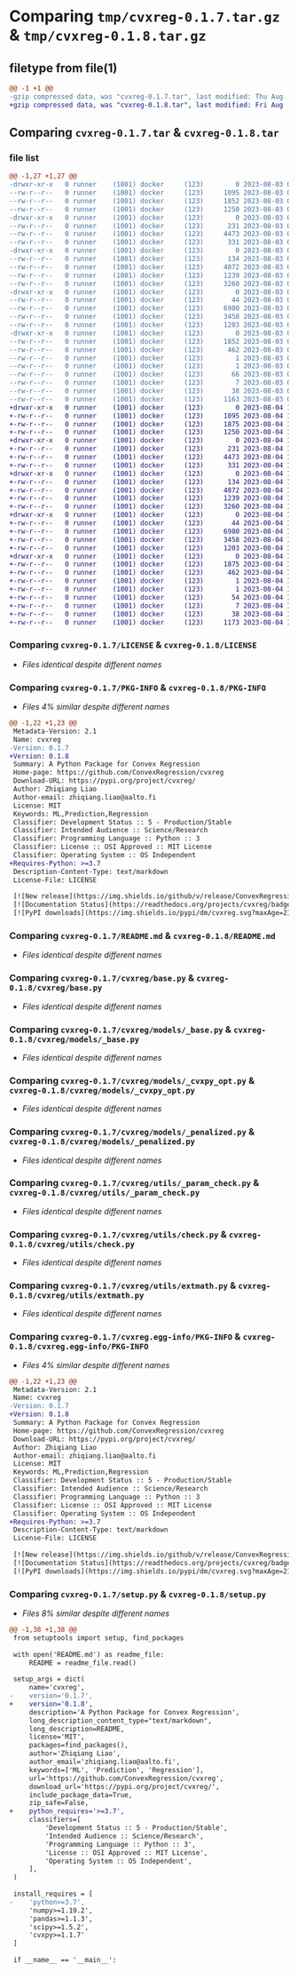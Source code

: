 # Comparing `tmp/cvxreg-0.1.7.tar.gz` & `tmp/cvxreg-0.1.8.tar.gz`

## filetype from file(1)

```diff
@@ -1 +1 @@
-gzip compressed data, was "cvxreg-0.1.7.tar", last modified: Thu Aug  3 08:17:33 2023, max compression
+gzip compressed data, was "cvxreg-0.1.8.tar", last modified: Fri Aug  4 11:01:47 2023, max compression
```

## Comparing `cvxreg-0.1.7.tar` & `cvxreg-0.1.8.tar`

### file list

```diff
@@ -1,27 +1,27 @@
-drwxr-xr-x   0 runner    (1001) docker     (123)        0 2023-08-03 08:17:33.980303 cvxreg-0.1.7/
--rw-r--r--   0 runner    (1001) docker     (123)     1095 2023-08-03 08:17:20.000000 cvxreg-0.1.7/LICENSE
--rw-r--r--   0 runner    (1001) docker     (123)     1852 2023-08-03 08:17:33.980303 cvxreg-0.1.7/PKG-INFO
--rw-r--r--   0 runner    (1001) docker     (123)     1250 2023-08-03 08:17:20.000000 cvxreg-0.1.7/README.md
-drwxr-xr-x   0 runner    (1001) docker     (123)        0 2023-08-03 08:17:33.976303 cvxreg-0.1.7/cvxreg/
--rw-r--r--   0 runner    (1001) docker     (123)      231 2023-08-03 08:17:20.000000 cvxreg-0.1.7/cvxreg/__init__.py
--rw-r--r--   0 runner    (1001) docker     (123)     4473 2023-08-03 08:17:20.000000 cvxreg-0.1.7/cvxreg/base.py
--rw-r--r--   0 runner    (1001) docker     (123)      331 2023-08-03 08:17:20.000000 cvxreg-0.1.7/cvxreg/constant.py
-drwxr-xr-x   0 runner    (1001) docker     (123)        0 2023-08-03 08:17:33.976303 cvxreg-0.1.7/cvxreg/models/
--rw-r--r--   0 runner    (1001) docker     (123)      134 2023-08-03 08:17:20.000000 cvxreg-0.1.7/cvxreg/models/__init__.py
--rw-r--r--   0 runner    (1001) docker     (123)     4872 2023-08-03 08:17:20.000000 cvxreg-0.1.7/cvxreg/models/_base.py
--rw-r--r--   0 runner    (1001) docker     (123)     1239 2023-08-03 08:17:20.000000 cvxreg-0.1.7/cvxreg/models/_cvxpy_opt.py
--rw-r--r--   0 runner    (1001) docker     (123)     3260 2023-08-03 08:17:20.000000 cvxreg-0.1.7/cvxreg/models/_penalized.py
-drwxr-xr-x   0 runner    (1001) docker     (123)        0 2023-08-03 08:17:33.980303 cvxreg-0.1.7/cvxreg/utils/
--rw-r--r--   0 runner    (1001) docker     (123)       44 2023-08-03 08:17:20.000000 cvxreg-0.1.7/cvxreg/utils/__init__.py
--rw-r--r--   0 runner    (1001) docker     (123)     6980 2023-08-03 08:17:20.000000 cvxreg-0.1.7/cvxreg/utils/_param_check.py
--rw-r--r--   0 runner    (1001) docker     (123)     3458 2023-08-03 08:17:20.000000 cvxreg-0.1.7/cvxreg/utils/check.py
--rw-r--r--   0 runner    (1001) docker     (123)     1203 2023-08-03 08:17:20.000000 cvxreg-0.1.7/cvxreg/utils/extmath.py
-drwxr-xr-x   0 runner    (1001) docker     (123)        0 2023-08-03 08:17:33.976303 cvxreg-0.1.7/cvxreg.egg-info/
--rw-r--r--   0 runner    (1001) docker     (123)     1852 2023-08-03 08:17:33.000000 cvxreg-0.1.7/cvxreg.egg-info/PKG-INFO
--rw-r--r--   0 runner    (1001) docker     (123)      462 2023-08-03 08:17:33.000000 cvxreg-0.1.7/cvxreg.egg-info/SOURCES.txt
--rw-r--r--   0 runner    (1001) docker     (123)        1 2023-08-03 08:17:33.000000 cvxreg-0.1.7/cvxreg.egg-info/dependency_links.txt
--rw-r--r--   0 runner    (1001) docker     (123)        1 2023-08-03 08:17:33.000000 cvxreg-0.1.7/cvxreg.egg-info/not-zip-safe
--rw-r--r--   0 runner    (1001) docker     (123)       66 2023-08-03 08:17:33.000000 cvxreg-0.1.7/cvxreg.egg-info/requires.txt
--rw-r--r--   0 runner    (1001) docker     (123)        7 2023-08-03 08:17:33.000000 cvxreg-0.1.7/cvxreg.egg-info/top_level.txt
--rw-r--r--   0 runner    (1001) docker     (123)       38 2023-08-03 08:17:33.980303 cvxreg-0.1.7/setup.cfg
--rw-r--r--   0 runner    (1001) docker     (123)     1163 2023-08-03 08:17:20.000000 cvxreg-0.1.7/setup.py
+drwxr-xr-x   0 runner    (1001) docker     (123)        0 2023-08-04 11:01:47.556548 cvxreg-0.1.8/
+-rw-r--r--   0 runner    (1001) docker     (123)     1095 2023-08-04 11:01:38.000000 cvxreg-0.1.8/LICENSE
+-rw-r--r--   0 runner    (1001) docker     (123)     1875 2023-08-04 11:01:47.556548 cvxreg-0.1.8/PKG-INFO
+-rw-r--r--   0 runner    (1001) docker     (123)     1250 2023-08-04 11:01:38.000000 cvxreg-0.1.8/README.md
+drwxr-xr-x   0 runner    (1001) docker     (123)        0 2023-08-04 11:01:47.552548 cvxreg-0.1.8/cvxreg/
+-rw-r--r--   0 runner    (1001) docker     (123)      231 2023-08-04 11:01:38.000000 cvxreg-0.1.8/cvxreg/__init__.py
+-rw-r--r--   0 runner    (1001) docker     (123)     4473 2023-08-04 11:01:38.000000 cvxreg-0.1.8/cvxreg/base.py
+-rw-r--r--   0 runner    (1001) docker     (123)      331 2023-08-04 11:01:38.000000 cvxreg-0.1.8/cvxreg/constant.py
+drwxr-xr-x   0 runner    (1001) docker     (123)        0 2023-08-04 11:01:47.556548 cvxreg-0.1.8/cvxreg/models/
+-rw-r--r--   0 runner    (1001) docker     (123)      134 2023-08-04 11:01:38.000000 cvxreg-0.1.8/cvxreg/models/__init__.py
+-rw-r--r--   0 runner    (1001) docker     (123)     4872 2023-08-04 11:01:38.000000 cvxreg-0.1.8/cvxreg/models/_base.py
+-rw-r--r--   0 runner    (1001) docker     (123)     1239 2023-08-04 11:01:38.000000 cvxreg-0.1.8/cvxreg/models/_cvxpy_opt.py
+-rw-r--r--   0 runner    (1001) docker     (123)     3260 2023-08-04 11:01:38.000000 cvxreg-0.1.8/cvxreg/models/_penalized.py
+drwxr-xr-x   0 runner    (1001) docker     (123)        0 2023-08-04 11:01:47.556548 cvxreg-0.1.8/cvxreg/utils/
+-rw-r--r--   0 runner    (1001) docker     (123)       44 2023-08-04 11:01:38.000000 cvxreg-0.1.8/cvxreg/utils/__init__.py
+-rw-r--r--   0 runner    (1001) docker     (123)     6980 2023-08-04 11:01:38.000000 cvxreg-0.1.8/cvxreg/utils/_param_check.py
+-rw-r--r--   0 runner    (1001) docker     (123)     3458 2023-08-04 11:01:38.000000 cvxreg-0.1.8/cvxreg/utils/check.py
+-rw-r--r--   0 runner    (1001) docker     (123)     1203 2023-08-04 11:01:38.000000 cvxreg-0.1.8/cvxreg/utils/extmath.py
+drwxr-xr-x   0 runner    (1001) docker     (123)        0 2023-08-04 11:01:47.556548 cvxreg-0.1.8/cvxreg.egg-info/
+-rw-r--r--   0 runner    (1001) docker     (123)     1875 2023-08-04 11:01:47.000000 cvxreg-0.1.8/cvxreg.egg-info/PKG-INFO
+-rw-r--r--   0 runner    (1001) docker     (123)      462 2023-08-04 11:01:47.000000 cvxreg-0.1.8/cvxreg.egg-info/SOURCES.txt
+-rw-r--r--   0 runner    (1001) docker     (123)        1 2023-08-04 11:01:47.000000 cvxreg-0.1.8/cvxreg.egg-info/dependency_links.txt
+-rw-r--r--   0 runner    (1001) docker     (123)        1 2023-08-04 11:01:47.000000 cvxreg-0.1.8/cvxreg.egg-info/not-zip-safe
+-rw-r--r--   0 runner    (1001) docker     (123)       54 2023-08-04 11:01:47.000000 cvxreg-0.1.8/cvxreg.egg-info/requires.txt
+-rw-r--r--   0 runner    (1001) docker     (123)        7 2023-08-04 11:01:47.000000 cvxreg-0.1.8/cvxreg.egg-info/top_level.txt
+-rw-r--r--   0 runner    (1001) docker     (123)       38 2023-08-04 11:01:47.556548 cvxreg-0.1.8/setup.cfg
+-rw-r--r--   0 runner    (1001) docker     (123)     1173 2023-08-04 11:01:38.000000 cvxreg-0.1.8/setup.py
```

### Comparing `cvxreg-0.1.7/LICENSE` & `cvxreg-0.1.8/LICENSE`

 * *Files identical despite different names*

### Comparing `cvxreg-0.1.7/PKG-INFO` & `cvxreg-0.1.8/PKG-INFO`

 * *Files 4% similar despite different names*

```diff
@@ -1,22 +1,23 @@
 Metadata-Version: 2.1
 Name: cvxreg
-Version: 0.1.7
+Version: 0.1.8
 Summary: A Python Package for Convex Regression
 Home-page: https://github.com/ConvexRegression/cvxreg
 Download-URL: https://pypi.org/project/cvxreg/
 Author: Zhiqiang Liao
 Author-email: zhiqiang.liao@aalto.fi
 License: MIT
 Keywords: ML,Prediction,Regression
 Classifier: Development Status :: 5 - Production/Stable
 Classifier: Intended Audience :: Science/Research
 Classifier: Programming Language :: Python :: 3
 Classifier: License :: OSI Approved :: MIT License
 Classifier: Operating System :: OS Independent
+Requires-Python: >=3.7
 Description-Content-Type: text/markdown
 License-File: LICENSE
 
 [![New release](https://img.shields.io/github/v/release/ConvexRegression/cvxreg?display_name=tag&label=Lastest&color=%234B78E6)](https://github.com/ConvexRegression/cvxreg/releases)
 [![Documentation Status](https://readthedocs.org/projects/cvxreg/badge/?version=latest)](https://cvxreg.readthedocs.io/en/latest/?badge=latest)
 [![PyPI downloads](https://img.shields.io/pypi/dm/cvxreg.svg?maxAge=21600)](https://pypistats.org/packages/cvxreg)
```

### Comparing `cvxreg-0.1.7/README.md` & `cvxreg-0.1.8/README.md`

 * *Files identical despite different names*

### Comparing `cvxreg-0.1.7/cvxreg/base.py` & `cvxreg-0.1.8/cvxreg/base.py`

 * *Files identical despite different names*

### Comparing `cvxreg-0.1.7/cvxreg/models/_base.py` & `cvxreg-0.1.8/cvxreg/models/_base.py`

 * *Files identical despite different names*

### Comparing `cvxreg-0.1.7/cvxreg/models/_cvxpy_opt.py` & `cvxreg-0.1.8/cvxreg/models/_cvxpy_opt.py`

 * *Files identical despite different names*

### Comparing `cvxreg-0.1.7/cvxreg/models/_penalized.py` & `cvxreg-0.1.8/cvxreg/models/_penalized.py`

 * *Files identical despite different names*

### Comparing `cvxreg-0.1.7/cvxreg/utils/_param_check.py` & `cvxreg-0.1.8/cvxreg/utils/_param_check.py`

 * *Files identical despite different names*

### Comparing `cvxreg-0.1.7/cvxreg/utils/check.py` & `cvxreg-0.1.8/cvxreg/utils/check.py`

 * *Files identical despite different names*

### Comparing `cvxreg-0.1.7/cvxreg/utils/extmath.py` & `cvxreg-0.1.8/cvxreg/utils/extmath.py`

 * *Files identical despite different names*

### Comparing `cvxreg-0.1.7/cvxreg.egg-info/PKG-INFO` & `cvxreg-0.1.8/cvxreg.egg-info/PKG-INFO`

 * *Files 4% similar despite different names*

```diff
@@ -1,22 +1,23 @@
 Metadata-Version: 2.1
 Name: cvxreg
-Version: 0.1.7
+Version: 0.1.8
 Summary: A Python Package for Convex Regression
 Home-page: https://github.com/ConvexRegression/cvxreg
 Download-URL: https://pypi.org/project/cvxreg/
 Author: Zhiqiang Liao
 Author-email: zhiqiang.liao@aalto.fi
 License: MIT
 Keywords: ML,Prediction,Regression
 Classifier: Development Status :: 5 - Production/Stable
 Classifier: Intended Audience :: Science/Research
 Classifier: Programming Language :: Python :: 3
 Classifier: License :: OSI Approved :: MIT License
 Classifier: Operating System :: OS Independent
+Requires-Python: >=3.7
 Description-Content-Type: text/markdown
 License-File: LICENSE
 
 [![New release](https://img.shields.io/github/v/release/ConvexRegression/cvxreg?display_name=tag&label=Lastest&color=%234B78E6)](https://github.com/ConvexRegression/cvxreg/releases)
 [![Documentation Status](https://readthedocs.org/projects/cvxreg/badge/?version=latest)](https://cvxreg.readthedocs.io/en/latest/?badge=latest)
 [![PyPI downloads](https://img.shields.io/pypi/dm/cvxreg.svg?maxAge=21600)](https://pypistats.org/packages/cvxreg)
```

### Comparing `cvxreg-0.1.7/setup.py` & `cvxreg-0.1.8/setup.py`

 * *Files 8% similar despite different names*

```diff
@@ -1,38 +1,38 @@
 from setuptools import setup, find_packages
 
 with open('README.md') as readme_file:
     README = readme_file.read()
 
 setup_args = dict(
     name='cvxreg',
-    version='0.1.7',
+    version='0.1.8',
     description='A Python Package for Convex Regression',
     long_description_content_type="text/markdown",
     long_description=README,
     license='MIT',
     packages=find_packages(),
     author='Zhiqiang Liao',
     author_email='zhiqiang.liao@aalto.fi',
     keywords=['ML', 'Prediction', 'Regression'],
     url='https://github.com/ConvexRegression/cvxreg',
     download_url='https://pypi.org/project/cvxreg/',
     include_package_data=True,
     zip_safe=False,
+    python_requires='>=3.7',
     classifiers=[
         'Development Status :: 5 - Production/Stable',
         'Intended Audience :: Science/Research',
         'Programming Language :: Python :: 3',
         'License :: OSI Approved :: MIT License',
         'Operating System :: OS Independent',
     ],
 )
 
 install_requires = [
-    'python>=3.7',
     'numpy>=1.19.2',
     'pandas>=1.1.3',
     'scipy>=1.5.2',
     'cvxpy>=1.1.7'
 ]
 
 if __name__ == '__main__':
```


